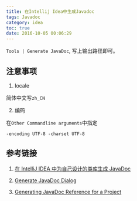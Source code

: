 ```yaml
---
title: 在Intellij Idea中生成Javadoc
tags: Javadoc
category: idea
toc: true
date: 2016-10-05 00:06:29
---
```


`Tools | Generate JavaDoc`, 写上输出路径即可。

## 注意事项

1. locale

  简体中文写`zh_CN`

2. 编码

  在`Other Commandline arguments`中指定
  ```
  -encoding UTF-8 -charset UTF-8
  ```

## 参考链接

1. [在 IntelliJ IDEA 中为自己设计的类库生成 JavaDoc](http://www.cnblogs.com/cyberniuniu/p/5021910.html)

2. [Generate JavaDoc Dialog](https://www.jetbrains.com/help/idea/2016.2/generate-javadoc-dialog.html)

3. [Generating JavaDoc Reference for a Project](https://www.jetbrains.com/help/idea/2016.2/generating-javadoc-reference-for-a-project.html)
